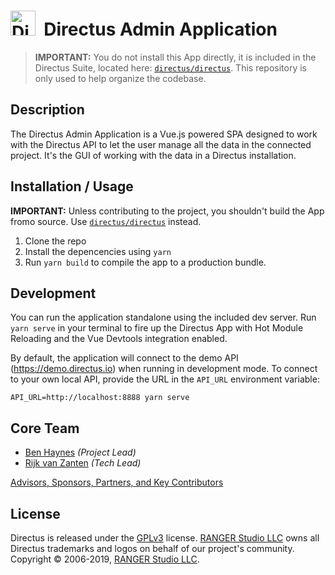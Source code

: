 <h1>
  <img src="https://user-images.githubusercontent.com/522079/43096167-3a1b1118-8e86-11e8-9fb2-7b4e3b1368bc.png" width="40" alt="Directus Logo"/>&nbsp;&nbsp;Directus Admin Application</h1>

> **IMPORTANT:** You do not install this App directly, it is included in the Directus Suite, located here: [`directus/directus`](https://github.com/directus/directus). This repository is only used to help organize the codebase.

## Description ##

The Directus Admin Application is a Vue.js powered SPA designed to work with the Directus API to let the user manage all the data in the connected project. It's the GUI of working with the data in a Directus installation. 

## Installation / Usage

**IMPORTANT:** Unless contributing to the project, you shouldn't build the App fromo source. Use [`directus/directus`](/directus/directus) instead.

1. Clone the repo
2. Install the depencencies using `yarn`
3. Run `yarn build` to compile the app to a production bundle.

## Development

You can run the application standalone using the included dev server. Run `yarn serve` in your terminal to fire up the Directus App with Hot Module Reloading and the Vue Devtools integration enabled.

By default, the application will connect to the demo API (https://demo.directus.io) when running in development mode. To connect to your own local API, provide the URL in the `API_URL` environment variable:

```
API_URL=http://localhost:8888 yarn serve
```

## Core Team

* [Ben Haynes](https://github.com/benhaynes) _(Project Lead)_
* [Rijk van Zanten](https://github.com/rijkvanzanten) _(Tech Lead)_

[Advisors, Sponsors, Partners, and Key Contributors](https://directus.io/organization.html#the-team)

## License

Directus is released under the [GPLv3](http://www.gnu.org/copyleft/gpl.html) license. [RANGER Studio LLC](https://rangerstudio.com) owns all Directus trademarks and logos on behalf of our project's community. Copyright © 2006-2019, [RANGER Studio LLC](https://rangerstudio.com).
